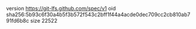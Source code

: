 version https://git-lfs.github.com/spec/v1
oid sha256:5b93c6f30a4b5f3b572f543c2bff1f44a4acde0dec709cc2cb810ab791fd6b8c
size 22522
